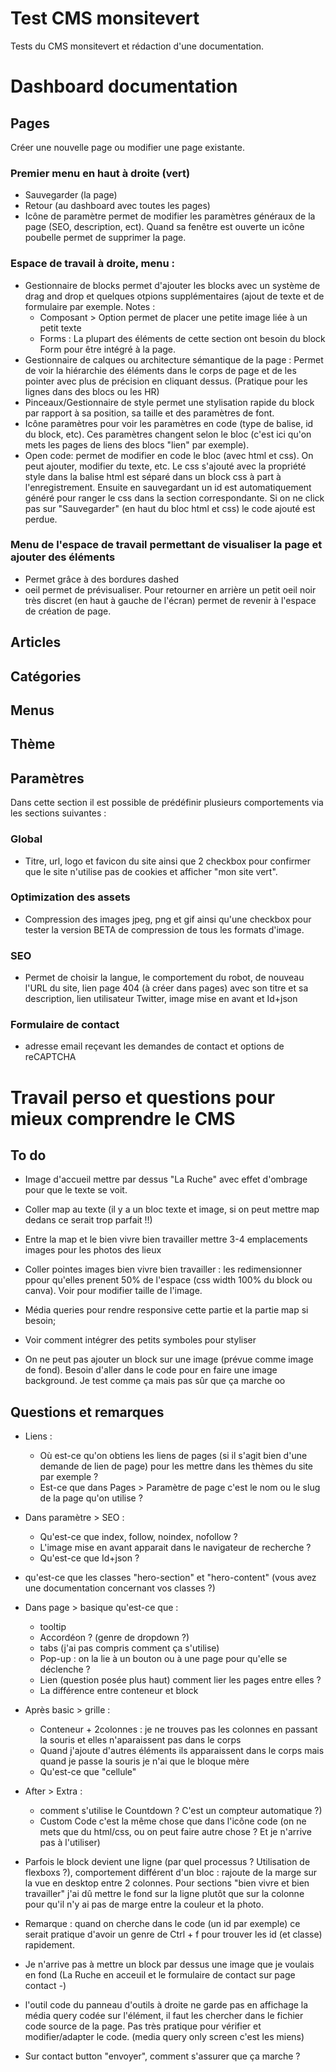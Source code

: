 # Test CMS monsitevert

Tests du CMS monsitevert et rédaction d'une documentation.

# Dashboard documentation

## Pages
Créer une nouvelle page ou modifier une page existante.

### Premier menu en haut à droite (vert)

- Sauvegarder (la page)
- Retour (au dashboard avec toutes les pages)
- Icône de paramètre permet de modifier les paramètres généraux de la page (SEO, description, ect). Quand sa fenêtre est ouverte un icône poubelle permet de supprimer la page.


### Espace de travail à droite, menu :
- Gestionnaire de blocks permet d'ajouter les blocks avec un système de drag and drop et quelques otpions supplémentaires (ajout de texte et de formulaire par exemple. Notes :
    - Composant > Option permet de placer une petite image liée à un petit texte
    - Forms : La plupart des éléments de cette section ont besoin du block Form pour être intégré à la page.
- Gestionnaire de calques ou architecture sémantique de la page : Permet de voir la hiérarchie des éléments dans le corps de page et de les pointer avec plus de précision en cliquant dessus. (Pratique pour les lignes dans des blocs ou les HR)
- Pinceaux/Gestionnaire de style permet une stylisation rapide du block par rapport à sa position, sa taille et des paramètres de font.
- Icône paramètres pour voir les paramètres en code (type de balise, id du block, etc). Ces paramètres changent selon le bloc (c'est ici qu'on mets les pages de liens des blocs "lien" par exemple).
- Open code: permet de modifier en code le bloc (avec html et css). On peut ajouter, modifier du texte, etc. Le css s'ajouté avec la propriété style dans la balise html est séparé dans un block css à part à l'enregistrement. Ensuite en sauvegardant un id est automatiquement généré pour ranger le css dans la section correspondante. Si on ne click pas sur "Sauvegarder" (en haut du bloc html et css) le code ajouté est perdue.

### Menu de l'espace de travail permettant de visualiser la page et ajouter des éléments
- Permet grâce à des bordures dashed
- oeil permet de prévisualiser. Pour retourner en arrière un petit oeil noir très discret (en haut à gauche de l'écran) permet de revenir à l'espace de création de page.


## Articles
## Catégories
## Menus
## Thème

## Paramètres

Dans cette section il est possible de prédéfinir plusieurs comportements via les sections suivantes :

### Global
- Titre, url, logo et favicon du site ainsi que 2 checkbox pour confirmer que le site n'utilise pas de cookies et afficher "mon site vert".
### Optimization des assets
- Compression des images jpeg, png et gif ainsi qu'une checkbox pour tester la version BETA de compression de tous les formats d'image.
### SEO
- Permet de choisir la langue, le comportement du robot, de nouveau l'URL du site, lien page 404 (à créer dans pages) avec son titre et sa description, lien utilisateur Twitter, image mise en avant et Id+json
### Formulaire de contact
- adresse email reçevant les demandes de contact et options de reCAPTCHA

# Travail perso et questions pour mieux comprendre le CMS

## To do

- Image d'accueil mettre par dessus "La Ruche" avec effet d'ombrage pour que le texte se voit.
- Coller map au texte (il y a un bloc texte et image, si on peut mettre map dedans ce serait trop parfait !!)
- Entre la map et le bien vivre bien travailler mettre 3-4 emplacements images pour les photos des lieux
- Coller pointes images bien vivre bien travailler : les redimensionner ppour qu'elles prenent 50% de l'espace (css width 100% du block ou canva). Voir pour modifier taille de l'image.
- Média queries pour rendre responsive cette partie et la partie map si besoin;

- Voir comment intégrer des petits symboles pour styliser
- On ne peut pas ajouter un block sur une image (prévue comme image de fond). Besoin d'aller dans le code pour en faire une image background. Je test comme ça mais pas sûr que ça marche oo


## Questions et remarques

- Liens :
    - Où est-ce qu'on obtiens les liens de pages (si il s'agit bien d'une demande de lien de page) pour les mettre dans les thèmes du site par exemple ?
    - Est-ce que dans Pages > Paramètre de page c'est le nom ou le slug de la page qu'on utilise ?

- Dans paramètre > SEO :
    - Qu'est-ce que index, follow, noindex, nofollow ?
    - L'image mise en avant apparait dans le navigateur de recherche ?
    - Qu'est-ce que Id+json ?


- qu'est-ce que les classes "hero-section" et "hero-content" (vous avez une documentation concernant vos classes ?)

- Dans page > basique qu'est-ce que :
    - tooltip
    - Accordéon ? (genre de dropdown ?)
    - tabs (j'ai pas compris comment ça s'utilise)
    - Pop-up : on la lie à un bouton ou à une page pour qu'elle se déclenche ?
    - Lien (question posée plus haut) comment lier les pages entre elles ?
    - La différence entre conteneur et block
- Après basic > grille :
    - Conteneur + 2colonnes : je ne trouves pas les colonnes en passant la souris et elles n'aparaissent pas dans le corps
    - Quand j'ajoute d'autres éléments ils apparaissent dans le corps mais quand je passe la souris je n'ai que le bloque mère
    - Qu'est-ce que "cellule"
- After > Extra :
    - comment s'utilise le Countdown ? C'est un compteur automatique ?)
    - Custom Code c'est la même chose que dans l'icône code (on ne mets que du html/css, ou on peut faire autre chose ? Et je n'arrive pas à l'utiliser)

- Parfois le block devient une ligne (par quel processus ? Utilisation de flexboxs ?), comportement différent d'un bloc : rajoute de la marge sur la vue en desktop entre 2 colonnes. Pour sections "bien vivre et bien travailler" j'ai dû mettre le fond sur la ligne plutôt que sur la colonne pour qu'il n'y ai pas de marge entre la couleur et la photo.


- Remarque : quand on cherche dans le code (un id par exemple) ce serait pratique d'avoir un genre de Ctrl + f pour trouver les id (et classe) rapidement.

- Je n'arrive pas à mettre un block par dessus une image que je voulais en fond (La Ruche en acceuil et le formulaire de contact sur page contact *-*)

- l'outil code du panneau d'outils à droite ne garde pas en affichage la média query codée sur l'élément, il faut les chercher dans le fichier code source de la page. Pas très pratique pour vérifier et modifier/adapter le code. (media query only screen c'est les miens)

- Sur contact button "envoyer", comment s'assurer que ça marche ?